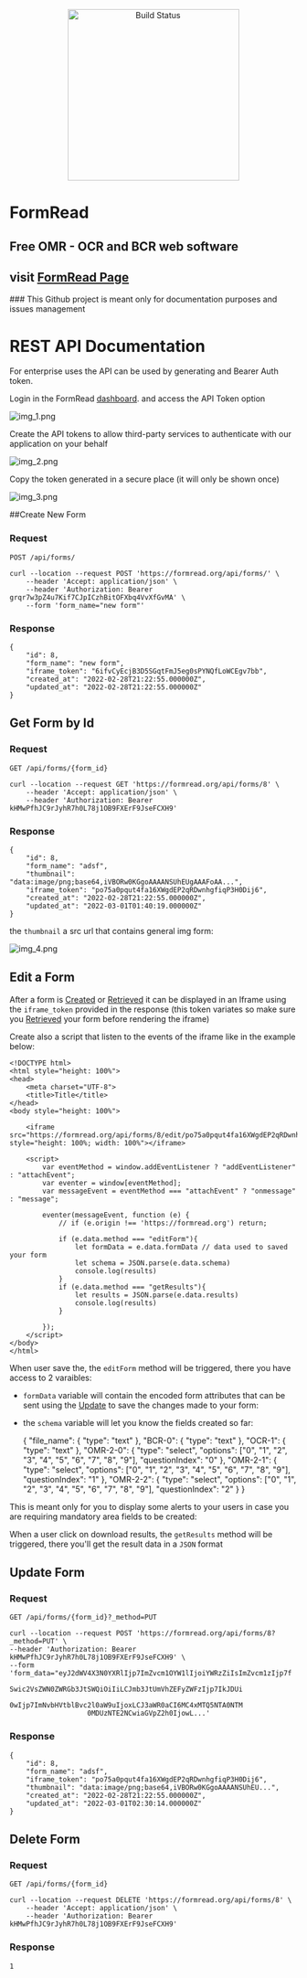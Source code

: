 <p align="center">
<img src="https://lh3.googleusercontent.com/gR6vmCPWsJcXR54DVUtInhIJmreBYEbcU9x3xRZOtMIyNfr_IZDsxWH-lps6vz8js84oR9H9F2PK91iqQKqwdGyr8GRrI_JNpDYFwGcBhEVv79WNnHeioGU3QHiwVxl_A_tyU0pk_w=w2400" alt="Build Status" width="300">
</p>

# FormRead
<h2>Free OMR - OCR and BCR web software 
<h2>visit <a href="https://formread.org/">FormRead Page</a></h2>
### This Github project is meant only for documentation purposes and issues management

# REST API Documentation

For enterprise uses the API can be used by generating and Bearer Auth token.

Login in the FormRead <a href='https://formread.org/dashboard'>dashboard</a>. and access the API Token option

![img_1.png](img_1.png)

Create the API tokens to allow third-party services to authenticate with our application on your behalf

![img_2.png](img_2.png)

Copy the token generated in a secure place (it will only be shown once)

![img_3.png](img_3.png)


##Create New Form

### Request

`POST /api/forms/`

    curl --location --request POST 'https://formread.org/api/forms/' \
        --header 'Accept: application/json' \
        --header 'Authorization: Bearer grqr7w3pZ4u7Kif7CJpICzhBitOFXbq4VvXfGvMA' \
        --form 'form_name="new form"'

### Response

    {
        "id": 8,
        "form_name": "new form",
        "iframe_token": "6ifvCyEcjB3D5SGqtFmJ5eg0sPYNQfLoWCEgv7bb",
        "created_at": "2022-02-28T21:22:55.000000Z",
        "updated_at": "2022-02-28T21:22:55.000000Z"
    }

## Get Form by Id

### Request

`GET /api/forms/{form_id}`

    curl --location --request GET 'https://formread.org/api/forms/8' \
        --header 'Accept: application/json' \
        --header 'Authorization: Bearer kHMwPfhJC9rJyhR7h0L78j1OB9FXErF9JseFCXH9'

### Response

    {
        "id": 8,
        "form_name": "adsf",
        "thumbnail": "data:image/png;base64,iVBORw0KGgoAAAANSUhEUgAAAFoAA...",
        "iframe_token": "po75a0pqut4fa16XWgdEP2qRDwnhgfiqP3H0Dij6",
        "created_at": "2022-02-28T21:22:55.000000Z",
        "updated_at": "2022-03-01T01:40:19.000000Z"
    }

the `thumbnail` a src url that contains general img form:

![img_4.png](img_4.png)


## Edit a Form

After a form is [Created](#create-New-Form) or [Retrieved](#get-form-by-Id) it can be displayed in an Iframe using the
`iframe_token` provided in the response (this token variates so make sure you [Retrieved](#get-form-by-Id) your form 
before rendering the iframe)

Create also a script that listen to the events of the iframe like in the example below:

    <!DOCTYPE html>
    <html style="height: 100%">
    <head>
        <meta charset="UTF-8">
        <title>Title</title>
    </head>
    <body style="height: 100%">

        <iframe src="https://formread.org/api/forms/8/edit/po75a0pqut4fa16XWgdEP2qRDwnhgfiqP3H0Dij6" style="height: 100%; width: 100%"></iframe>

        <script>
            var eventMethod = window.addEventListener ? "addEventListener" : "attachEvent";
            var eventer = window[eventMethod];
            var messageEvent = eventMethod === "attachEvent" ? "onmessage" : "message";
    
            eventer(messageEvent, function (e) {
                // if (e.origin !== 'https://formread.org') return;
    
                if (e.data.method === "editForm"){
                    let formData = e.data.formData // data used to saved your form
                    let schema = JSON.parse(e.data.schema)
                    console.log(results)
                }
                if (e.data.method === "getResults"){
                    let results = JSON.parse(e.data.results)
                    console.log(results)
                }
    
            });
        </script>
    </body>
    </html>

When user save the, the `editForm` method will be triggered, there you have access to 2 varaibles:

- `formData` variable will contain the encoded form attributes that can be sent using the [Update](#update-form) 
to save the changes made to your form:
- the `schema` variable will let you know the fields created so far:


    {
        "file_name": {
            "type": "text"
        },
        "BCR-0": {
            "type": "text"
        },
        "OCR-1": {
            "type": "text"
        },
        "OMR-2-0": {
            "type": "select",
            "options": ["0", "1", "2", "3", "4", "5", "6", "7", "8", "9"],
            "questionIndex": "0"
        },
        "OMR-2-1": {
            "type": "select",
            "options": ["0", "1", "2", "3", "4", "5", "6", "7", "8", "9"],
            "questionIndex": "1"
        },
        "OMR-2-2": {
            "type": "select",
            "options": ["0", "1", "2", "3", "4", "5", "6", "7", "8", "9"],
            "questionIndex": "2"
        }
    }    

This is meant only for you to display some alerts to your users in case you are requiring mandatory area fields to be 
created:

When a user click on download results, the `getResults` method will be triggered, there you'll get the result data
in a `JSON` format

## Update Form

### Request

`GET /api/forms/{form_id}?_method=PUT`

    curl --location --request POST 'https://formread.org/api/forms/8?_method=PUT' \
    --header 'Authorization: Bearer kHMwPfhJC9rJyhR7h0L78j1OB9FXErF9JseFCXH9' \
    --form 'form_data="eyJ2dWV4X3N0YXRlIjp7ImZvcm1OYW1lIjoiYWRzZiIsImZvcm1zIjp7f
                       Swic2VsZWN0ZWRGb3JtSWQiOiIiLCJmb3JtUmVhZEFyZWFzIjp7IkJDUi
                       0wIjp7ImNvbHVtblBvc2l0aW9uIjoxLCJ3aWR0aCI6MC4xMTQ5NTA0NTM
                       0MDUzNTE2NCwiaGVpZ2h0IjowL...'

### Response

    {
        "id": 8,
        "form_name": "adsf",
        "iframe_token": "po75a0pqut4fa16XWgdEP2qRDwnhgfiqP3H0Dij6",
        "thumbnail": "data:image/png;base64,iVBORw0KGgoAAAANSUhEU...",
        "created_at": "2022-02-28T21:22:55.000000Z",
        "updated_at": "2022-03-01T02:30:14.000000Z"
    }

## Delete Form

### Request

`GET /api/forms/{form_id}`

    curl --location --request DELETE 'https://formread.org/api/forms/8' \
        --header 'Accept: application/json' \
        --header 'Authorization: Bearer kHMwPfhJC9rJyhR7h0L78j1OB9FXErF9JseFCXH9'

### Response

    1



